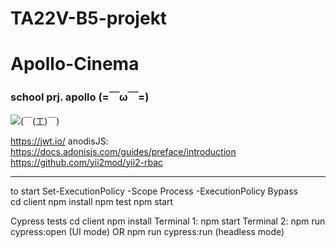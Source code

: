 # TA22V-B5-projekt

# Apollo-Cinema
### school prj. apollo (=￣ω￣=)

![(￣(工)￣)](https://github.com/user-attachments/assets/847f0502-6006-430d-ba4a-36c693d25793)

https://jwt.io/
anodisJS: https://docs.adonisjs.com/guides/preface/introduction
https://github.com/yii2mod/yii2-rbac




____________________________________________________________________
to start
    Set-ExecutionPolicy -Scope Process -ExecutionPolicy Bypass   
    cd client 
    npm install
    npm test
    npm start


Cypress tests
    cd client
    npm install
    Terminal 1: npm start
    Terminal 2: npm run cypress:open (UI mode) OR npm run cypress:run (headless mode)